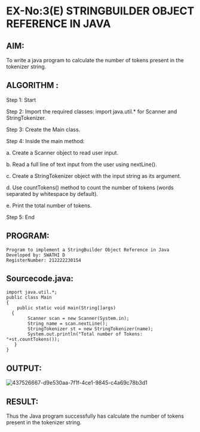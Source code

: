 # EX-No:3(E) STRINGBUILDER OBJECT REFERENCE IN JAVA

## AIM:
To write a java program to calculate the number of tokens present in the tokenizer string.

## ALGORITHM :

Step 1: Start 

Step 2: Import the required classes: import java.util.* for Scanner and StringTokenizer.

Step 3: Create the Main class. 

Step 4: Inside the main method:

  a. Create a Scanner object to read user input.

  b. Read a full line of text input from the user using nextLine().

  c. Create a StringTokenizer object with the input string as its argument.

  d. Use countTokens() method to count the number of tokens (words separated by whitespace by default).

  e. Print the total number of tokens.

Step 5: End

## PROGRAM:

```
Program to implement a StringBuilder Object Reference in Java
Developed by: SWATHI D
RegisterNumber: 212222230154
```

## Sourcecode.java:
```
import java.util.*;
public class Main
{
    public static void main(String[]args)
  {
        Scanner scan = new Scanner(System.in);
        String name = scan.nextLine();
        StringTokenizer st = new StringTokenizer(name);
        System.out.println("Total number of Tokens: "+st.countTokens());
   }
}
```

## OUTPUT:

![437526667-d9e530aa-7f1f-4ce1-9845-c4a69c78b3d1](https://github.com/user-attachments/assets/24b8acce-1e10-45aa-a1ac-c8648922c243)

## RESULT:
Thus the Java program successfully has calculate the number of tokens present in the tokenizer string.
